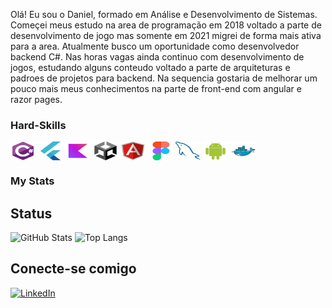 

Olá! Eu sou o Daniel, formado em Análise e Desenvolvimento de Sistemas. Começei meus estudo na area de programação em 2018 voltado a parte de desenvolvimento de jogo mas somente em 2021 migrei de forma mais ativa para a area. Atualmente busco um oportunidade como desenvolvedor backend C#. Nas horas vagas ainda continuo com desenvolvimento de jogos, estudando alguns conteudo voltado a parte de arquiteturas e padroes de projetos para backend. Na sequencia gostaria de melhorar um pouco mais meus conhecimentos na parte de front-end com angular e razor pages.

### Hard-Skills

<div><img align="center" alt="Icon-Csharp" height="30" width="40" src="https://raw.githubusercontent.com/devicons/devicon/master/icons/csharp/csharp-original.svg">
 <img align="center" alt="Icon-Flutter" height="30" width="40" src="https://raw.githubusercontent.com/devicons/devicon/master/icons/flutter/flutter-original.svg">
 <img align="center" alt="Icon-Kotlin" height="30" width="40" src="https://raw.githubusercontent.com/devicons/devicon/master/icons/kotlin/kotlin-original.svg">
 <img align="center" alt="Icon-Unity" height="30" width="40" src="https://raw.githubusercontent.com/devicons/devicon/master/icons/unity/unity-original.svg">
 <img align="center" alt="Icon-Angular" height="30" width="40" src="https://raw.githubusercontent.com/devicons/devicon/master/icons/angularjs/angularjs-original.svg">
 <img align="center" alt="Icon-Figma" height="30" width="40" src="https://raw.githubusercontent.com/devicons/devicon/master/icons/figma/figma-original.svg">
 <img align="center" alt="Icon-Mysql" height="30" width="40" src="https://raw.githubusercontent.com/devicons/devicon/master/icons/mysql/mysql-original.svg">
 <img align="center" alt="Icon-Android" height="30" width="40" src="https://raw.githubusercontent.com/devicons/devicon/master/icons/android/android-original.svg">
 <img align="center" alt="Icon-Docker" height="30" width="40" src="https://raw.githubusercontent.com/devicons/devicon/master/icons/docker/docker-original.svg"></div>

### My Stats

## Status

![GitHub Stats](https://github-readme-stats.vercel.app/api?username=danisanca&theme=transparent&bg_color=000&border_color=30A3DC&show_icons=true&icon_color=30A3DC&title_color=E94D5F&text_color=FFF)
![Top Langs](https://github-readme-stats-git-masterrstaa-rickstaa.vercel.app/api/top-langs/?username=danisanca&bg_color=000&border_color=30A3DC&title_color=E94D5F&text_color=FFF)

## Conecte-se comigo

[![LinkedIn](https://img.shields.io/badge/LinkedIn-000?style=for-the-badge&logo=linkedin&logoColor=0E76A8)](https://www.linkedin.com/in/daniel-mendonça-b49b36219/)

